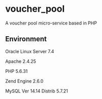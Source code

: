 # voucher_pool
A voucher pool micro-service based in PHP

## Environment
Oracle Linux Server 7.4

Apache 2.4.25

PHP 5.6.31

Zend Engine 2.6.0

MySQL Ver 14.14 Distrib 5.7.21
